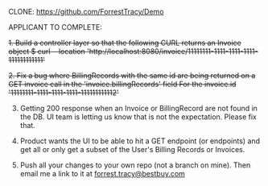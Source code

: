 CLONE:
https://github.com/ForrestTracy/Demo

APPLICANT TO COMPLETE:

~~1. Build a controller layer so that the following CURL returns an Invoice object
   $ curl --location 'http://localhost:8080/invoice/11111111-1111-1111-1111-111111111111'~~

~~2. Fix a bug where BillingRecords with the same id are being returned on a GET invoice call in the 'invoice.billingRecords' field
   For the invoice.id '11111111-1111-1111-1111-111111111112'~~

3. Getting 200 response when an Invoice or BillingRecord are not found in the DB.
   UI team is letting us know that is not the expectation. Please fix that.

4. Product wants the UI to be able to hit a GET endpoint (or endpoints) and get all or only get a subset of the User's Billing Records or Invoices.

5. Push all your changes to your own repo (not a branch on mine). Then email me a link to it at forrest.tracy@bestbuy.com